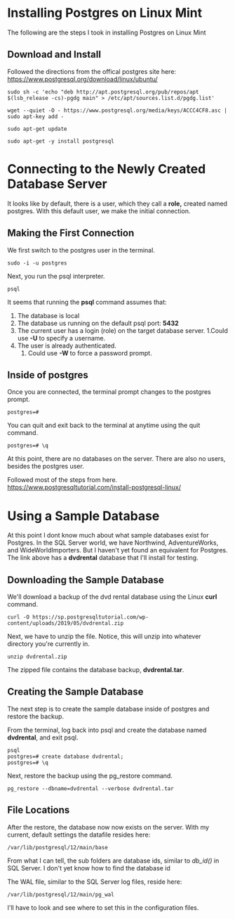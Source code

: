 # Installing Postgres on Linux Mint
The following are the steps I took in installing Postgres on Linux Mint

## Download and Install
Followed the directions from the offical postgres site here: https://www.postgresql.org/download/linux/ubuntu/  

```
sudo sh -c 'echo "deb http://apt.postgresql.org/pub/repos/apt $(lsb_release -cs)-pgdg main" > /etc/apt/sources.list.d/pgdg.list'

wget --quiet -O - https://www.postgresql.org/media/keys/ACCC4CF8.asc | sudo apt-key add -

sudo apt-get update

sudo apt-get -y install postgresql
```
# Connecting to the Newly Created Database Server
It looks like by default, there is a user, which they call a **role,** created named postgres. With this default user, we make the initial connection. 
## Making the First Connection
We first switch to the postgres user in the terminal.  
```
sudo -i -u postgres
```
Next, you run the psql interpreter. 
```
psql
``` 
It seems that running the **psql** command assumes that:  
1. The database is local
2. The database us running on the default psql port: **5432**
3. The current user has a login (role) on the target database server.
   1.Could use **-U** to specify a username.
4. The user is already authenticated.
   1. Could use **-W** to force a password prompt.  
## Inside of postgres
Once you are connected, the terminal prompt changes to the postgres prompt.
```
postgres=#
```
You can quit and exit back to the terminal at anytime using the quit command.
```
postgres=# \q
```
At this point, there are no databases on the server. There are also no users, besides the postgres user. 

Followed most of the steps from here.
https://www.postgresqltutorial.com/install-postgresql-linux/

# Using a Sample Database
At this point I dont know much about what sample databases exist for Postgres. In the SQL Server world, we have Northwind, AdventureWorks, and WideWorldImporters. But I haven't yet found an equivalent for Postgres. The link above has a **dvdrental** database that I'll install for testing.
## Downloading the Sample Database
We'll download a backup of the dvd rental database using the Linux **curl** command.
```
curl -O https://sp.postgresqltutorial.com/wp-content/uploads/2019/05/dvdrental.zip
```  
Next, we have to unzip the file. Notice, this will unzip into whatever directory you're currently in.  
```
unzip dvdrental.zip
```
The zipped file contains the database backup, **dvdrental.tar**.  

## Creating the Sample Database
The next step is to create the sample database inside of postgres and restore the backup. 

From the terminal, log back into psql and create the database named **dvdrental**, and exit psql.
```
psql
postgres=# create database dvdrental;
postgres=# \q
```  

Next, restore the backup using the pg_restore command.
```
pg_restore --dbname=dvdrental --verbose dvdrental.tar
```
## File Locations

After the restore, the database now now exists on the server. 
With my current, default settings the datafile resides here:
```
/var/lib/postgresql/12/main/base
```  
From what I can tell, the sub folders are database ids, similar to *db_id()* in SQL Server.  I don't yet know how to find the database id 

The WAL file, similar to the SQL Server log files, reside here:
```
/var/lib/postgresql/12/main/pg_wal
```
I'll have to look and see where to set this in the configuration files. 